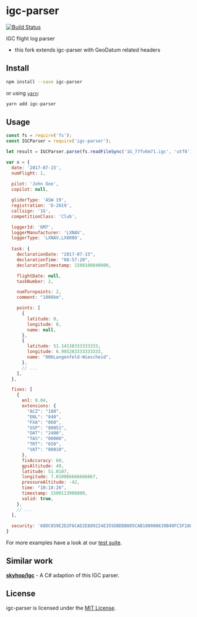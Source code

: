 igc-parser
==============================================================================

[![Build Status](https://travis-ci.org/Turbo87/igc-parser.svg?branch=master)](https://travis-ci.org/Turbo87/igc-parser)

IGC flight log parser
- this fork extends igc-parser with GeoDatum related headers


Install
------------------------------------------------------------------------------

```bash
npm install --save igc-parser
```

or using [`yarn`](https://yarnpkg.com/):

```bash
yarn add igc-parser
```


Usage
------------------------------------------------------------------------------

```js
const fs = require('fs');
const IGCParser = require('igc-parser');

let result = IGCParser.parse(fs.readFileSync('1G_77fv6m71.igc', 'utf8'));
```

```js
var x = {
  date: '2017-07-15',
  numFlight: 1,
  
  pilot: 'John Doe',
  copilot: null,

  gliderType: 'ASW 19',
  registration: 'D-2019',
  callsign: '1G',
  competitionClass: 'Club',

  loggerId: '6M7',
  loggerManufacturer: 'LXNAV',
  loggerType: 'LXNAV,LX8080',
  
  task: {
    declarationDate: "2017-07-15",
    declarationTime: "08:57:20",
    declarationTimestamp: 1500109040000,

    flightDate: null,
    taskNumber: 2,

    numTurnpoints: 2,
    comment: "1000km",

    points: [
      {
        latitude: 0,
        longitude: 0,
        name: null,
      },
      {
        latitude: 51.14138333333333,
        longitude: 6.985283333333333,
        name: "006Langenfeld-Wiescheid",
      },
      // ...
    ],
  },

  fixes: [
    {
      enl: 0.04,
      extensions: {
        "ACZ": "100",
        "ENL": "040",
        "FXA": "060",
        "GSP": "00051",
        "OAT": "2400",
        "TAS": "00000",
        "TRT": "650",
        "VAT": "00010",
      },
      fixAccuracy: 60,
      gpsAltitude: 49,
      latitude: 51.0107,
      longitude: 7.010066666666667,
      pressureAltitude: -42,
      time: "10:18:26",
      timestamp: 1500113906000,
      valid: true,
    },
    // ...
  ],
  
  security: '60DC059E2D2F6CAD2E889224E355DBDDB805CAB100000639B49FC5F280A292C990F554789F12381380720000',
}
```

For more examples have a look at our [test suite](test.ts).


Similar work
------------------------------------------------------------------------------

[**skyhop/Igc**](https://github.com/skyhop/igc) - A C# adaption of this IGC parser.


License
------------------------------------------------------------------------------

igc-parser is licensed under the [MIT License](LICENSE).
